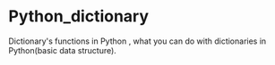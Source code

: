 # Python_dictionary
Dictionary's functions in Python , what you can do with dictionaries in Python(basic data structure).
